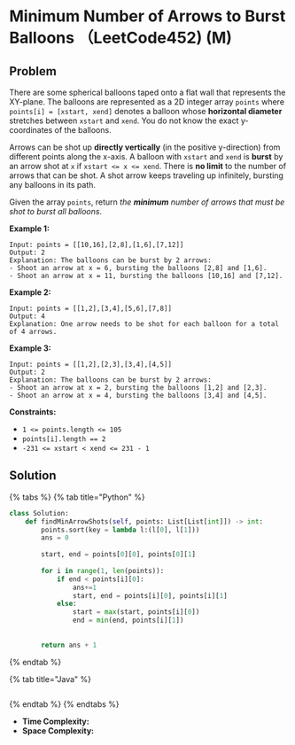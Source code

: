# Minimum Number of Arrows to Burst Balloons （LeetCode452) (M)

## Problem

There are some spherical balloons taped onto a flat wall that represents the XY-plane. The balloons are represented as a 2D integer array `points` where `points[i] = [xstart, xend]` denotes a balloon whose **horizontal diameter** stretches between `xstart` and `xend`. You do not know the exact y-coordinates of the balloons.

Arrows can be shot up **directly vertically** (in the positive y-direction) from different points along the x-axis. A balloon with `xstart` and `xend` is **burst** by an arrow shot at `x` if `xstart <= x <= xend`. There is **no limit** to the number of arrows that can be shot. A shot arrow keeps traveling up infinitely, bursting any balloons in its path.

Given the array `points`, return _the **minimum** number of arrows that must be shot to burst all balloons_.

&#x20;

**Example 1:**

```
Input: points = [[10,16],[2,8],[1,6],[7,12]]
Output: 2
Explanation: The balloons can be burst by 2 arrows:
- Shoot an arrow at x = 6, bursting the balloons [2,8] and [1,6].
- Shoot an arrow at x = 11, bursting the balloons [10,16] and [7,12].
```

**Example 2:**

```
Input: points = [[1,2],[3,4],[5,6],[7,8]]
Output: 4
Explanation: One arrow needs to be shot for each balloon for a total of 4 arrows.
```

**Example 3:**

```
Input: points = [[1,2],[2,3],[3,4],[4,5]]
Output: 2
Explanation: The balloons can be burst by 2 arrows:
- Shoot an arrow at x = 2, bursting the balloons [1,2] and [2,3].
- Shoot an arrow at x = 4, bursting the balloons [3,4] and [4,5].
```

&#x20;

**Constraints:**

* `1 <= points.length <= 105`
* `points[i].length == 2`
* `-231 <= xstart < xend <= 231 - 1`

## Solution

{% tabs %}
{% tab title="Python" %}
```python
class Solution:
    def findMinArrowShots(self, points: List[List[int]]) -> int:
        points.sort(key = lambda l:(l[0], l[1]))
        ans = 0
        
        start, end = points[0][0], points[0][1]
        
        for i in range(1, len(points)):
            if end < points[i][0]:
                ans+=1
                start, end = points[i][0], points[i][1]
            else:
                start = max(start, points[i][0])
                end = min(end, points[i][1])
                
                    
        return ans + 1 
```
{% endtab %}

{% tab title="Java" %}
```java
```
{% endtab %}
{% endtabs %}

* **Time Complexity:**&#x20;
* **Space Complexity:**
